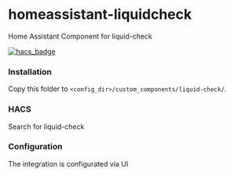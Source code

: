 # homeassistant-liquidcheck

Home Assistant Component for liquid-check

[![hacs_badge](https://img.shields.io/badge/HACS-Custom-orange.svg?style=for-the-badge)](https://github.com/custom-components/hacs)

### Installation

Copy this folder to `<config_dir>/custom_components/liquid-check/`.

### HACS
Search for liquid-check

### Configuration

The integration is configurated via UI